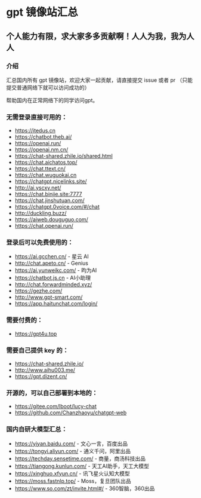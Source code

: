 # gpt 镜像站汇总

## 个人能力有限，求大家多多贡献啊！人人为我，我为人人

### 介绍
汇总国内所有 gpt 镜像站，欢迎大家一起贡献，请直接提交 issue 或者 pr （只能提交普通网络下就可以访问成功的）

帮助国内在正常网络下的同学访问gpt。

### 无需登录直接可用的：
- https://itedus.cn
- https://chatbot.theb.ai/
- https://openai.run/
- https://openai.nm.cn/
- https://chat-shared.zhile.io/shared.html
- https://chat.aichatos.top/
- https://chat.ttext.cn/
- https://chat.wuguokai.cn
- https://chatgpt.nicelinks.site/
- http://ai.yscxy.net/
- https://chat.binjie.site:7777
- https://chat.jinshutuan.com/
- https://chatgpt.0voice.com/#/chat
- http://duckling.buzz/
- https://aiweb.douguguo.com/
- https://chat.openai.run/


### 登录后可以免费使用的：
- https://ai.gcchen.cn/ - 星云 AI
- http://chat.apeto.cn/ - Genius
- https://ai.yunweikc.com/ - 昀为AI
- https://chatbot.js.cn - AI小助理
- http://chat.forwardminded.xyz/
- https://gezhe.com/
- http://www.gpt-smart.com/
- https://app.haitunchat.com/login/

### 需要付费的：
- https://gpt4u.top


### 需要自己提供 key 的：
- https://chat-shared.zhile.io/
- http://www.aihu003.me/
- https://gpt.dizent.cn/


### 开源的，可以自己部署到本地的：
- https://gitee.com/lboot/lucy-chat
- https://github.com/Chanzhaoyu/chatgpt-web


### 国内自研大模型汇总：
- https://yiyan.baidu.com/ - 文心一言，百度出品
- https://tongyi.aliyun.com/ - 通义千问，阿里出品
- https://techday.sensetime.com/ - 商量，商汤科技出品
- https://tiangong.kunlun.com/ - 天工AI助手，天工大模型
- https://xinghuo.xfyun.cn/ - 讯飞星火认知大模型
- https://moss.fastnlp.top/ - Moss，复旦团队出品
- https://www.so.com/zt/invite.html#/ - 360智脑，360出品
